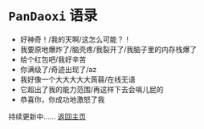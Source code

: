 # `PanDaoxi` 语录
- 好神奇！/我的天啊/这怎么可能？！
- 我要原地爆炸了/脑壳疼/我裂开了/我脑子里的内存栈爆了
- 给个红包吧/我好辛苦
- 你满级了/奇迹出现了/az
- 我好像一个大大大大大蒟蒻/在线无语
- 它超出了我的能力范围/再这样下去会嗝儿屁的
- 恭喜你，你成功地激怒了我


持续更新中……
[返回主页](https://pandaoxi108.github.io/)
